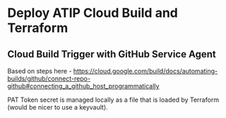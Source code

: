 # Deploy ATIP Cloud Build and Terraform

## Cloud Build Trigger with GitHub Service Agent

Based on steps here -
https://cloud.google.com/build/docs/automating-builds/github/connect-repo-github#connecting_a_github_host_programmatically

PAT Token secret is managed locally as a file that is loaded by Terraform (would
be nicer to use a keyvault).
